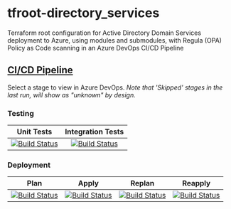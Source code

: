 # tfroot-directory_services
Terraform root configuration for Active Directory Domain Services deployment to Azure, using modules and submodules, with Regula (OPA) Policy as Code scanning in an Azure DevOps CI/CD Pipeline
## [CI/CD Pipeline](https://dev.azure.com/wesleytrust/Terraform/_build?definitionId=65)
Select a stage to view in Azure DevOps. *Note that 'Skipped' stages in the last run, will show as "unknown" by design.*
### Testing
| Unit Tests | Integration Tests  |
| :------: | :---: |
|[![Build Status](https://dev.azure.com/wesleytrust/Terraform/_apis/build/status/DirectoryServices/SVC-CP%3BENV-P%3B%20tfroot-directory_services?repoName=wesley-trust%2Ftfroot-directory_services&branchName=main&stageName=Unit)](https://dev.azure.com/wesleytrust/Terraform/_build/latest?definitionId=65&repoName=wesley-trust%2Ftfroot-directory_services&branchName=main)|[![Build Status](https://dev.azure.com/wesleytrust/Terraform/_apis/build/status/DirectoryServices/SVC-CP%3BENV-P%3B%20tfroot-directory_services?repoName=wesley-trust%2Ftfroot-directory_services&branchName=main&stageName=Integration)](https://dev.azure.com/wesleytrust/Terraform/_build/latest?definitionId=65&repoName=wesley-trust%2Ftfroot-directory_services&branchName=main)|
### Deployment
| Plan  | Apply | Replan | Reapply |
| :---: | :---: | :----: | :-----: |
[![Build Status](https://dev.azure.com/wesleytrust/Terraform/_apis/build/status/DirectoryServices/SVC-CP%3BENV-P%3B%20tfroot-directory_services?repoName=wesley-trust%2Ftfroot-directory_services&branchName=main&stageName=Plan)](https://dev.azure.com/wesleytrust/Terraform/_build/latest?definitionId=65&repoName=wesley-trust%2Ftfroot-directory_services&branchName=main)|[![Build Status](https://dev.azure.com/wesleytrust/Terraform/_apis/build/status/DirectoryServices/SVC-CP%3BENV-P%3B%20tfroot-directory_services?repoName=wesley-trust%2Ftfroot-directory_services&branchName=main&stageName=Apply)](https://dev.azure.com/wesleytrust/Terraform/_build/latest?definitionId=65&repoName=wesley-trust%2Ftfroot-directory_services&branchName=main)|[![Build Status](https://dev.azure.com/wesleytrust/Terraform/_apis/build/status/DirectoryServices/SVC-CP%3BENV-P%3B%20tfroot-directory_services?repoName=wesley-trust%2Ftfroot-directory_services&branchName=main&stageName=RePlan)](https://dev.azure.com/wesleytrust/Terraform/_build/latest?definitionId=65&repoName=wesley-trust%2Ftfroot-directory_services&branchName=main)|[![Build Status](https://dev.azure.com/wesleytrust/Terraform/_apis/build/status/DirectoryServices/SVC-CP%3BENV-P%3B%20tfroot-directory_services?repoName=wesley-trust%2Ftfroot-directory_services&branchName=main&stageName=ReApply)](https://dev.azure.com/wesleytrust/Terraform/_build/latest?definitionId=65&repoName=wesley-trust%2Ftfroot-directory_services&branchName=main)|